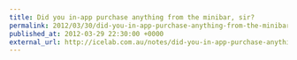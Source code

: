 ```yaml
---
title: Did you in-app purchase anything from the minibar, sir?
permalink: 2012/03/30/did-you-in-app-purchase-anything-from-the-minibar-sir
published_at: 2012-03-29 22:30:00 +0000
external_url: http://icelab.com.au/notes/did-you-in-app-purchase-anything-from-the-minibar-sir/
---
```

